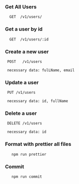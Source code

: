 ### Get All Users
```
  GET  /v1/users/
```

### Get a user by id 
``` 
  GET  /v1/users/:id 
```

### Create a new user 
``` 
 POST   /v1/users

 necessary data: fulLName, email 
```

### Update a user 
``` 
 PUT /v1/users
   
 necessary data: id, fullName 
```

### Delete a user 
``` 
 DELETE /v1/users

 necessary data: id 
```

### Format with prettier all files 
``` 
   npm run prettier
```
### Commit 
``` 
   npm run commit 
```
